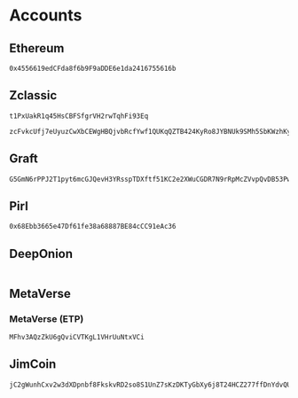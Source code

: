 # Accounts

## Ethereum

```
0x4556619edCFda8f6b9F9aDDE6e1da2416755616b
```

## Zclassic

```
t1PxUakR1q45HsCBFSfgrVH2rwTqhFi93Eq
```

```
zcFvkcUfj7eUyuzCwXbCEWgHBQjvbRcfYwf1QUKqQZTB424KyRo8JYBNUk9SMh5SbKWzhKyDSu9Zntm1RQdjKr6gBgYLJNx
```

## Graft

```
G5GmN6rPPJ2T1pyt6mcGJQevH3YRsspTDXftf51KC2e2XWuCGDR7N9rRpMcZVvpQvDB53PwUDu4hYhUEoCcpsWja5L4wNMG
```

## Pirl

```
0x68Ebb3665e47Df61fe38a68887BE84cCC91eAc36
```

## DeepOnion

```
```

## MetaVerse

### MetaVerse (ETP)

```
MFhv3AQzZkU6gQviCVTKgL1VHrUuNtxVCi
```

## JimCoin

```
jC2gWunhCxv2w3dXDpnbf8FkskvRD2so8S1UnZ7sKzDKTyGbXy6j8T24HCZ277ffDnYdvQUMUgcLkAP113a1wQj52de1Jhiig
```
